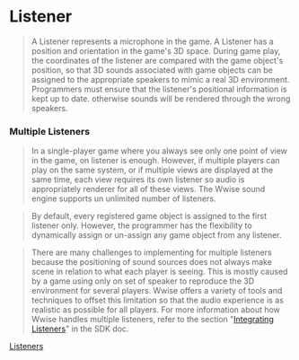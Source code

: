 ﻿Listener
==

> A Listener represents a microphone in the game. 
> A Listener has a position and orientation in the game's 3D space. 
> During game play, the coordinates of the listener are compared with the game object's 
> position, so that 3D sounds associated with game objects can be assigned to the 
> appropriate speakers to mimic a real 3D environment. 
> Programmers must ensure that the listener's positional information is kept up to date. 
> otherwise sounds will be rendered through the wrong speakers.  

### Multiple Listeners  
> In a single-player game where you always see only one point of view in the game, 
> on listener is enough. However, if multiple players can play on the same system, 
> or if multiple views are displayed at the same time, each view requires its own 
> listener so audio is appropriately renderer for all of these views. 
> The Wwise sound engine supports un unlimited number of listeners. 

> By default, every registered game object is assigned to the first listener only. 
> However, the programmer has the flexibility to dynamically  assign or un-assign 
> any game object from any listener.  

> There are many challenges to implementing for multiple listeners 
> because  the positioning of sound sources does not always make scene 
> in relation to what each player is seeing. 
> This is mostly caused by a game using only on set of speaker to reproduce the 
> 3D environment for several players. 
> Wwise offers a variety of tools and techniques to offset this limitation 
> so that the audio experience is as realistic as possible for all players. 
> For more information about how Wwise handles multiple listeners, refer to the section 
> "[Integrating Listeners]" in the SDK doc.  

[Integrating Listeners]:https://www.audiokinetic.com/library/edge/?source=SDK&id=soundengine_listeners.html  
[Listeners](https://www.audiokinetic.com/library/edge/?source=WwiseFundamentalApproach&id=listeners__listeners)  